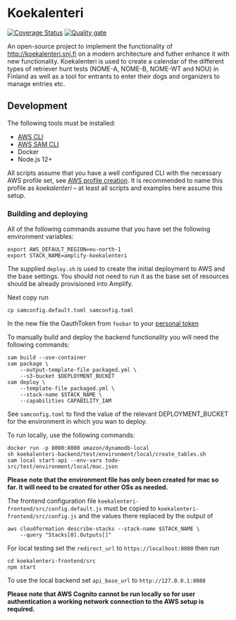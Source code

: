 # Koekalenteri

[![Coverage Status](https://coveralls.io/repos/github/koekalenteri/koekalenteri/badge.svg)](https://coveralls.io/github/koekalenteri/koekalenteri)
[![Quality gate](https://sonarcloud.io/api/project_badges/quality_gate?project=koekalenteri_koekalenteri)](https://sonarcloud.io/dashboard?id=koekalenteri_koekalenteri)

An open-source project to implement the functionality of <http://koekalenteri.snj.fi> on a modern architecture and futher enhance it with new functionality. Koekalenteri is used to create a calendar of the different types of retriever hunt tests (NOME-A, NOME-B, NOME-WT and NOU) in Finland as well as a tool for entrants to enter their dogs and organizers to manage entries etc.

## Development

The following tools must be installed:

* [AWS CLI](https://aws.amazon.com/cli/)
* [AWS SAM CLI](https://docs.aws.amazon.com/serverless-application-model/latest/developerguide/what-is-sam.html)
* Docker
* Node.js 12+

All scripts assume that you have a well configured CLI with the necessary AWS profile set, see [AWS profile creation](https://docs.aws.amazon.com/cli/latest/userguide/cli-configure-profiles.html). It is recommended to name this profile as *koekalenteri* – at least all scripts and examples here assume this setup.

### Building and deploying

All of the following commands assume that you have set the following environment variables:

    export AWS_DEFAULT_REGION=eu-north-1
    export STACK_NAME=amplify-koekalenteri

The supplied ```deploy.sh``` is used to create the initial deployment to AWS and the base settings. You should not need to run it as the base set of resources should be already provisioned into Amplify.

Next copy run

    cp samconfig.default.toml samconfig.toml

In the new file the OauthToken from ```foobar``` to your [personal token](https://docs.github.com/en/github/authenticating-to-github/creating-a-personal-access-token)

To manually build and deploy the backend functionality you will need the following commands:

    sam build --use-container
    sam package \
        --output-template-file packaged.yml \
        --s3-bucket $DEPLOYMENT_BUCKET
    sam deploy \
        --template-file packaged.yml \
        --stack-name $STACK_NAME \
        --capabilities CAPABILITY_IAM

See ```samconfig.toml``` to find the value of the relevant DEPLOYMENT_BUCKET for the environment in which you wan to deploy.

To run locally, use the following commands:

    docker run -p 8000:8000 amazon/dynamodb-local
    sh koekalenteri-backend/test/environment/local/create_tables.sh
    sam local start-api --env-vars todo-src/test/environment/local/mac.json

**Please note that the environment file has only been created for mac so far. It will need to be created for other OSs as needed.**

The frontend configuration file ```koekalenteri-frontend/src/config.default.js``` must be copied to ```koekalenteri-frontend/src/config.js``` and the values there replaced by the output of

    aws cloudformation describe-stacks --stack-name $STACK_NAME \
        --query "Stacks[0].Outputs[]"

For local testing set the ```redirect_url``` to ```https://localhost:8080``` then run

    cd koekalenteri-frontend/src
    npm start

To use the local backend set ```api_base_url``` to ```http://127.0.0.1:8080```

**Please note that AWS Cognito cannot be run locally so for user authentication a working network connection to the AWS setup is required.**
